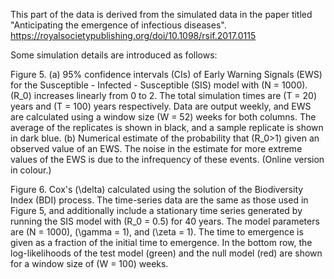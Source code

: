 This part of the data is derived from the simulated data in the paper titled "Anticipating the emergence of infectious diseases". https://royalsocietypublishing.org/doi/10.1098/rsif.2017.0115

Some simulation details are introduced as follows: 

Figure 5. (a) 95% confidence intervals (CIs) of Early Warning Signals (EWS) for the Susceptible - Infected - Susceptible (SIS) model with \(N = 1000\). \(R_0\) increases linearly from 0 to 2. The total simulation times are \(T = 20\) years and \(T = 100\) years respectively. Data are output weekly, and EWS are calculated using a window size \(W = 52\) weeks for both columns. The average of the replicates is shown in black, and a sample replicate is shown in dark blue. (b) Numerical estimate of the probability that \(R_0>1\) given an observed value of an EWS. The noise in the estimate for more extreme values of the EWS is due to the infrequency of these events. (Online version in colour.) 

Figure 6. Cox's \(\delta\) calculated using the solution of the Biodiversity Index (BDI) process. The time-series data are the same as those used in Figure 5, and additionally include a stationary time series generated by running the SIS model with \(R_0 = 0.5\) for 40 years. The model parameters are \(N = 1000\), \(\gamma = 1\), and \(\zeta = 1\). The time to emergence is given as a fraction of the initial time to emergence. In the bottom row, the log-likelihoods of the test model (green) and the null model (red) are shown for a window size of \(W = 100\) weeks. 